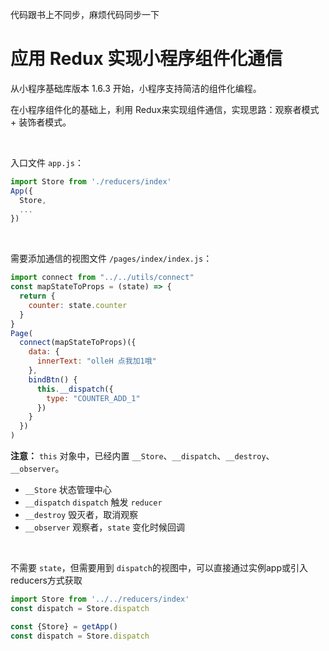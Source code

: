 代码跟书上不同步，麻烦代码同步一下
# 应用 Redux 实现小程序组件化通信 

从小程序基础库版本 1.6.3 开始，小程序支持简洁的组件化编程。

在小程序组件化的基础上，利用 Redux来实现组件通信，实现思路：观察者模式 + 装饰者模式。 

<br/>

入口文件 `app.js`： 

```js
import Store from './reducers/index'
App({
  Store,
  ...
})
``` 

<br/>

需要添加通信的视图文件 `/pages/index/index.js`：

```js
import connect from "../../utils/connect"
const mapStateToProps = (state) => {
  return {
    counter: state.counter
  }
}
Page(
  connect(mapStateToProps)({
    data: {
      innerText: "olleH 点我加1哦"
    },
    bindBtn() {
      this.__dispatch({
        type: "COUNTER_ADD_1"
      })
    }
  })
)
``` 

**注意：** `this` 对象中，已经内置 `__Store`、`__dispatch`、`__destroy`、`__observer`。 

* `__Store`         状态管理中心
* `__dispatch`      `dispatch` 触发 `reducer`
* `__destroy`       毁灭者，取消观察
* `__observer`      观察者，`state` 变化时候回调

<br/>

不需要 `state`，但需要用到 `dispatch`的视图中，可以直接通过实例app或引入reducers方式获取

```js
import Store from '../../reducers/index'
const dispatch = Store.dispatch

const {Store} = getApp()
const dispatch = Store.dispatch
```
